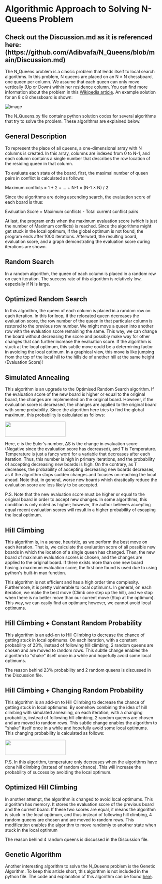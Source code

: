 # Algorithmic Approach to Solving N-Queens Problem


<h2> Check out the Discussion.md as it is referenced here: (https://github.com/Adibvafa/N_Queens/blob/main/Discussion.md) </h2>

The N_Queens problem is a classic problem that lends itself to local search algorithms. In this problem, N queens are placed on an N × N chessboard, one queen per column. We assume that each queen can only move vertically (Up or Down) within her residence column. 
You can find more information about the problem in this [Wikipedia article](https://en.wikipedia.org/wiki/Eight_queens_puzzle). An example solution for an 8 x 8 chessboard is shown:

![image](https://user-images.githubusercontent.com/90617686/159763749-91840b80-e77f-4937-9cbd-0cdfd19f316d.png)


The N_Queens.py file contains python solution codes for several algorithms that try to solve the problem. These algorithms are explained below.


## General Description

To represent the place of all queens, a one-dimensional array with N columns is created. In this array, columns are indexed from 0 to N-1, and each column contains a single number that describes the row location of the residing queen in that column.

To evaluate each state of the board, first, the maximal number of queen pairs in conflict is calculated as follows:

Maximum conflicts = 1 + 2 + ... + N-1 = (N-1 × N) / 2

Since the algorithms are doing ascending search, the evaluation score of each board is thus:

Evaluation Score = Maximum conflicts - Total current conflict pairs

At last, the program ends when the maximum evaluation score (which is just the number of Maximum conflicts) is reached. Since the algorithms might get stuck in the local optimum, if the global optimum is not found, the program ends after 1000 iterations. Afterward, the resulting board, evaluation score, and a graph demonstrating the evaluation score during iterations are shown.


## Random Search

In a random algorithm, the queen of each column is placed in a random row on each iteration. The success rate of this algorithm is relatively low, especially if N is large.


## Optimized Random Search

In this algorithm, the queen of each column is placed in a random row on each iteration. In this for loop, if the relocated queen decreases the evaluation score, the row number of the queen in that particular column is restored to the previous row number. We might move a queen into another row with the evaluation score remaining the same. This way, we can change the board without decreasing the score and possibly make way for other changes that can further increase the evaluation score. If the algorithm is stuck at the local optimum, this subtle move could be a determining factor in avoiding the local optimum. In a graphical view, this move is like jumping from the top of the local hill to the hillside of another hill at the same height (Evaluation Score)!


## Simulated Annealing

This algorithm is an upgrade to the Optimised Random Search algorithm. If the evaluation score of the new board is higher or equal to the original board, the changes are implemented on the original board. However, if the evaluation score is decreased, the changes are applied to the original board with some probability. Since the algorithm here tries to find the global maximum, this probability is calculated as follows:

<img src='https://user-images.githubusercontent.com/90617686/159782039-d45197cc-1b9b-4a5e-a2c6-72cdb93d59a4.png' width="200" height="50"/>

Here, e is the Euler's number, ∆S is the change in evaluation score (Negative since the evaluation score has decreased), and T is Temperature. Temperature is just a fancy word for a variable that decreases after each iteration. Thus, this number is high in primary iterations, and the probability of accepting decreasing new boards is high. On the contrary, as T decreases, the probability of accepting decreasing new boards decreases, as if the algorithm stops sudden changes and focuses on reaching the local ahead. Note that, in general, worse new boards which drastically reduce the evaluation score are less likely to be accepted.

P.S. Note that the new evaluation score must be higher or equal to the original board in order to accept new changes. In some algorithms, this condition is only noted as higher; however, the author believes accepting equal recent evaluation scores will result in a higher probability of escaping the local optimum.


## Hill Climbing

This algorithm is, in a sense, heuristic, as we perform the best move on each iteration. That is, we calculate the evaluation score of all possible new boards in which the location of a single queen has changed. Then, the new board of maximum evaluation scores is chosen, and the changes are applied to the original board. If there exists more than one new board having a maximum evaluation score, the first one found is used due to using python's built-in max function.

This algorithm is not efficient and has a high order time complexity. Furthermore, it is pretty vulnerable to local optimums. In general, on each iteration, we make the best move (Climb one step up the hill), and we stop when there is no better move than our current move (Stop at the optimum). This way, we can easily find an optimum; however, we cannot avoid local optimums.


## Hill Climbing + Constant Random Probability

This algorithm is an add-on to Hill Climbing to decrease the chance of getting stuck in local optimums. On each iteration, with a constant probability of 23%, instead of following hill climbing, 2 random queens are chosen and are moved to random rows. This subtle change enables the algorithm to "shake" itself once in a while and hopefully avoid some local optimums.

The reason behind 23% probability and 2 random queens is discussed in the Discussion file.


## Hill Climbing + Changing Random Probability

This algorithm is an add-on to Hill Climbing to decrease the chance of getting stuck in local optimums. By somehow combining the idea of hill climbing with simulated annealing, on each iteration, with a changing probability, instead of following hill climbing, 2 random queens are chosen and are moved to random rows. This subtle change enables the algorithm to "shake" itself once in a while and hopefully avoid some local optimums. This changing probability is calculated as follows:

<img src='https://user-images.githubusercontent.com/90617686/159782039-d45197cc-1b9b-4a5e-a2c6-72cdb93d59a4.png' width="200" height="50"/>

P.S. In this algorithm, temperature only decreases when the algorithms have done hill climbing (instead of random chance). This will increase the probability of success by avoiding the local optimum.


## Optimized Hill Climbing

In another attempt, the algorithm is changed to avoid local optimums. This algorithm has memory. It stores the evaluation score of the previous board and the current board. If these two scores are equal, it means the algorithm is stuck in the local optimum, and thus instead of following hill climbing, 4 random queens are chosen and are moved to random rows. This modification enables the algorithm to move randomly to another state when stuck in the local optimum

The reason behind 4 random queens is discussed in the Discussion file.


## Genetic Algorithm

Another interesting algorithm to solve the N_Queens problem is the Genetic Algorithm. To keep this article short, this algorithm is not included in the python file. The code and explanation of this algorithm can be found [here](https://github.com/waqqasiq/n-queen-problem-using-genetic-algorithm).
